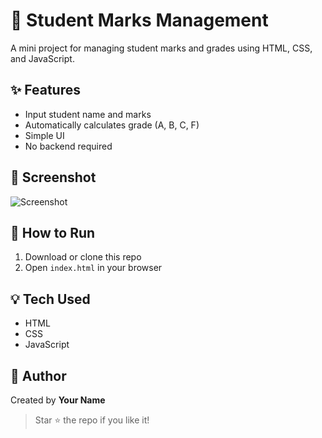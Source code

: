 # 📘 Student Marks Management

A mini project for managing student marks and grades using HTML, CSS, and JavaScript.

## ✨ Features

- Input student name and marks
- Automatically calculates grade (A, B, C, F)
- Simple UI
- No backend required

## 📸 Screenshot

![Screenshot](https://dummyimage.com/600x300/007bff/fff.png&text=Student+Marks+UI)

## 🚀 How to Run

1. Download or clone this repo
2. Open `index.html` in your browser

## 💡 Tech Used

- HTML
- CSS
- JavaScript

## 📌 Author

Created by **Your Name**

> Star ⭐ the repo if you like it!
